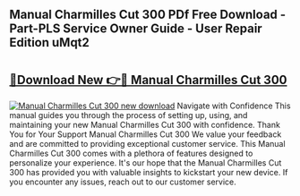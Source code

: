## Manual Charmilles Cut 300 PDf Free Download - Part-PLS Service Owner Guide - User Repair Edition uMqt2

# <h2><a href="http://bc75208.oget.top/?id=Manual+Charmilles+Cut+300">🔗Download New 👉🔴 Manual Charmilles Cut 300</a></h2>

[![Manual Charmilles Cut 300 new download](https://i.imgur.com/5g1atiW.png)](http://bc75208.oget.top/?id=Manual+Charmilles+Cut+300)
Navigate with Confidence This manual guides you through the process of setting up, using, and maintaining your new Manual Charmilles Cut 300 with confidence. Thank You for Your Support Manual Charmilles Cut 300 We value your feedback and are committed to providing exceptional customer service. This Manual Charmilles Cut 300 comes with a plethora of features designed to personalize your experience. It's our hope that the Manual Charmilles Cut 300 has provided you with valuable insights to kickstart your new device. If you encounter any issues, reach out to our customer service.

